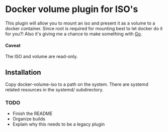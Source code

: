 # Docker volume plugin for ISO's

This plugin will allow you to mount an iso and present it as a volume to
a docker container. Since root is required for mounting best to let docker do
it for you?! Also it's giving me a chance to make something with
[Go](https://golang.org).

#### Caveat

The ISO and volume are read-only.

## Installation

Copy docker-volume-iso to a path on the system. There are systemd related
resources in the systemd/ subdirectory.

### TODO

- Finish the README
- Organize builds
- Explain why this needs to be a legacy plugin
